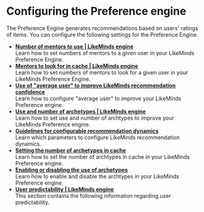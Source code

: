 # Configuring the Preference engine

The Preference Engine generates recommendations based on users' ratings of items. You can configure the following settings for the Preference Engine.

-   **[Number of mentors to use | LikeMinds engine](pzn_number_mentors.md)**  
 Learn how to set numbers of mentors to a given user in your LikeMinds Preference Engine.
-   **[Mentors to look for in cache | LikeMinds engine](pzn_mentors_in_cache.md)**  
Learn how to set numbers of mentors to look for a given user in your LikeMinds Preference Engine.
-   **[Use of "average user" to improve LikeMinds recommendation confidence](pzn_use_average_user.md)**  
Learn how to configure "average user" to improve your LikeMinds Preference engine.
-   **[Use and number of archetypes | LikeMinds engine](pzn_use_number_archetypes.md)**  
Learn how to set use and number of archtypes to improve your LikeMinds Preference engine.
-   **[Guidelines for configurable recommendation dynamics](pzn_guidelines_recommendation_dynamics.md)**  
Learn which parameters to configure LikeMinds recommendation dynamics.
-   **[Setting the number of archetypes in cache](pzn_set_number_of_archetypes.md)**  
 Learn how to set the number of archtypes in cache in your LikeMinds Preference engine.
-   **[Enabling or disabling the use of archetypes](pzn_enable_disable_archetypes.md)**  
Learn how to enable and disable the archtypes in your LikeMinds Preference engine.
-   **[User predictability | LikeMinds engine](../preference_engine_cfg/user_predictability/pzn_user_predictablity_main.md)**  
This section contains the following information regarding user predictability.

